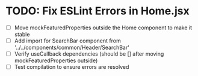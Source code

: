 # TODO: Fix ESLint Errors in Home.jsx

- [ ] Move mockFeaturedProperties outside the Home component to make it stable
- [ ] Add import for SearchBar component from '../../components/common/Header/SearchBar'
- [ ] Verify useCallback dependencies (should be [] after moving mockFeaturedProperties outside)
- [ ] Test compilation to ensure errors are resolved
